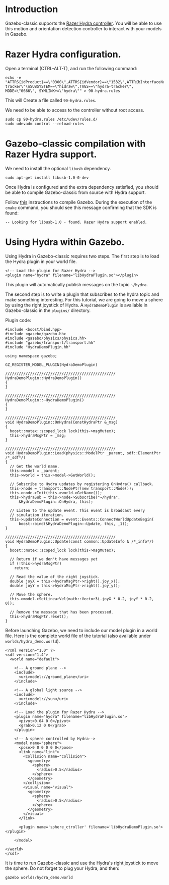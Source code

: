 # Introduction

Gazebo-classic supports the [Razer Hydra
controller](http://en.wikipedia.org/wiki/Razer_Hydra). You will be able to
use this motion and orientation detection controller to interact with your
models in Gazebo.

# Razer Hydra configuration.

Open a terminal (CTRL-ALT-T), and run the following command:

~~~
echo -e "ATTRS{idProduct}==\"0300\",ATTRS{idVendor}==\"1532\",ATTR{bInterfaceNumber}==\"00\",TAG=\"hydra-tracker\"\nSUBSYSTEM==\"hidraw\",TAGS==\"hydra-tracker\", MODE=\"0666\", SYMLINK+=\"hydra\"" > 90-hydra.rules
~~~

This will Create a file called `90-hydra.rules`.

We need to be able to access to the controller without root access.

~~~
sudo cp 90-hydra.rules /etc/udev/rules.d/
sudo udevadm control --reload-rules
~~~

# Gazebo-classic compilation with Razer Hydra support.

We need to install the optional `libusb` dependency.

~~~
sudo apt-get install libusb-1.0-0-dev
~~~

Once Hydra is configured and the extra dependency satisfied, you should be able to compile Gazebo-classic from source with Hydra support.

Follow [this](http://gazebosim.org/install) instructions to compile Gazebo. During the execution of the `cmake` command, you should see this message confirming that the SDK is found:

~~~
-- Looking for libusb-1.0 - found. Razer Hydra support enabled.
~~~

# Using Hydra within Gazebo.

Using Hydra in Gazebo-classic requires two steps. The first step is to load the Hydra plugin in your world file.

~~~
<!-- Load the plugin for Razer Hydra -->
<plugin name="hydra" filename="libHydraPlugin.so"></plugin>
~~~

This plugin will automatically publish messages on the topic `~/hydra`.

The second step is to write a plugin that subscribes to the hydra topic and make something interesting. For this
tutorial, we are going to move a sphere by using the right joystick of Hydra. A `HydraDemoPlugin` is available in Gazebo-classic in the `plugins/` directory.

Plugin code:

~~~
#include <boost/bind.hpp>
#include <gazebo/gazebo.hh>
#include <gazebo/physics/physics.hh>
#include "gazebo/transport/transport.hh"
#include "HydraDemoPlugin.hh"

using namespace gazebo;

GZ_REGISTER_MODEL_PLUGIN(HydraDemoPlugin)

/////////////////////////////////////////////////
HydraDemoPlugin::HydraDemoPlugin()
{
}

/////////////////////////////////////////////////
HydraDemoPlugin::~HydraDemoPlugin()
{
}

/////////////////////////////////////////////////
void HydraDemoPlugin::OnHydra(ConstHydraPtr &_msg)
{
  boost::mutex::scoped_lock lock(this->msgMutex);
  this->hydraMsgPtr = _msg;
}

/////////////////////////////////////////////////
void HydraDemoPlugin::Load(physics::ModelPtr _parent, sdf::ElementPtr /*_sdf*/)
{
  // Get the world name.
  this->model = _parent;
  this->world = this->model->GetWorld();

  // Subscribe to Hydra updates by registering OnHydra() callback.
  this->node = transport::NodePtr(new transport::Node());
  this->node->Init(this->world->GetName());
  this->hydraSub = this->node->Subscribe("~/hydra",
      &HydraDemoPlugin::OnHydra, this);

  // Listen to the update event. This event is broadcast every
  // simulation iteration.
  this->updateConnection = event::Events::ConnectWorldUpdateBegin(
      boost::bind(&HydraDemoPlugin::Update, this, _1));
}

/////////////////////////////////////////////////
void HydraDemoPlugin::Update(const common::UpdateInfo & /*_info*/)
{
  boost::mutex::scoped_lock lock(this->msgMutex);

  // Return if we don't have messages yet
  if (!this->hydraMsgPtr)
    return;

  // Read the value of the right joystick.
  double joyX = this->hydraMsgPtr->right().joy_x();
  double joyY = this->hydraMsgPtr->right().joy_y();

  // Move the sphere.
  this->model->SetLinearVel(math::Vector3(-joyX * 0.2, joyY * 0.2, 0));

  // Remove the message that has been processed.
  this->hydraMsgPtr.reset();
}
~~~

Before launching Gazebo, we need to include our model plugin in a world file.
Here is the complete world file of the tutorial (also available under
`worlds/hydra_demo.world`).

~~~
<?xml version="1.0" ?>
<sdf version="1.4">
  <world name="default">

    <!-- A ground plane -->
    <include>
      <uri>model://ground_plane</uri>
    </include>

    <!-- A global light source -->
    <include>
      <uri>model://sun</uri>
    </include>

    <!-- Load the plugin for Razer Hydra -->
    <plugin name="hydra" filename="libHydraPlugin.so">
      <pivot>0.04 0 0</pivot>
      <grab>0.12 0 0</grab>
    </plugin>

    <!-- A sphere controlled by Hydra-->
    <model name="sphere">
      <pose>0 0 0 0 0 0</pose>
      <link name="link">
        <collision name="collision">
          <geometry>
            <sphere>
              <radius>0.5</radius>
            </sphere>
          </geometry>
        </collision>
        <visual name="visual">
          <geometry>
            <sphere>
              <radius>0.5</radius>
            </sphere>
          </geometry>
        </visual>
      </link>

      <plugin name='sphere_ctroller' filename='libHydraDemoPlugin.so'></plugin>

    </model>

</world>
</sdf>
~~~

It is time to run Gazebo-classic and use the Hydra's right joystick to move the sphere.
Do not forget to plug your Hydra, and then:

~~~
gazebo worlds/hydra_demo.world
~~~
